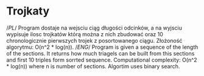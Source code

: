 # Trojkaty
/*PL*/
Program dostaje na wejsciu ciąg długości odcinków, a na wyjsciu wypisuje ilosc trojkatów którą można z nich zbudować
oraz 10 chronologicznie pierwszych trojek z posortowanego ciągu.
Złożoność algorytmu: O(n^2 * log(n)).
/*ENG*/
Program is given a sequence of the length of the sections. It returns how much triagels can be built from this sections and first 10 triples form sorrted sequence.
Computational complexity: O(n^2 * log(n)) where n is number of sections. Algortim uses binary search.

